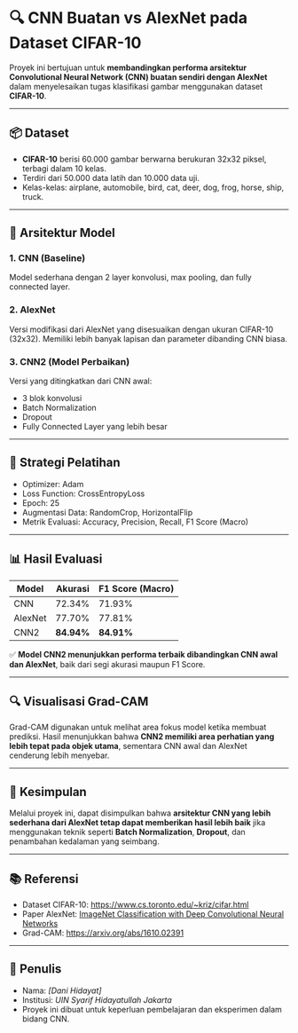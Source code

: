 # 🔍 CNN Buatan vs AlexNet pada Dataset CIFAR-10

Proyek ini bertujuan untuk **membandingkan performa arsitektur Convolutional Neural Network (CNN) buatan sendiri dengan AlexNet** dalam menyelesaikan tugas klasifikasi gambar menggunakan dataset **CIFAR-10**.

---

## 📦 Dataset

- **CIFAR-10** berisi 60.000 gambar berwarna berukuran 32x32 piksel, terbagi dalam 10 kelas.
- Terdiri dari 50.000 data latih dan 10.000 data uji.
- Kelas-kelas: airplane, automobile, bird, cat, deer, dog, frog, horse, ship, truck.

---

## 🧠 Arsitektur Model

### 1. CNN (Baseline)
Model sederhana dengan 2 layer konvolusi, max pooling, dan fully connected layer.

### 2. AlexNet
Versi modifikasi dari AlexNet yang disesuaikan dengan ukuran CIFAR-10 (32x32). Memiliki lebih banyak lapisan dan parameter dibanding CNN biasa.

### 3. CNN2 (Model Perbaikan)
Versi yang ditingkatkan dari CNN awal:
- 3 blok konvolusi
- Batch Normalization
- Dropout
- Fully Connected Layer yang lebih besar

---

## 🏃 Strategi Pelatihan

- Optimizer: Adam
- Loss Function: CrossEntropyLoss
- Epoch: 25
- Augmentasi Data: RandomCrop, HorizontalFlip
- Metrik Evaluasi: Accuracy, Precision, Recall, F1 Score (Macro)

---

## 📊 Hasil Evaluasi

| Model   | Akurasi    | F1 Score (Macro) |
|---------|------------|------------------|
| CNN     | 72.34%     | 71.93%           |
| AlexNet | 77.70%     | 77.81%           |
| CNN2    | **84.94%** | **84.91%**       |

✅ **Model CNN2 menunjukkan performa terbaik dibandingkan CNN awal dan AlexNet**, baik dari segi akurasi maupun F1 Score.

---

## 🔍 Visualisasi Grad-CAM

Grad-CAM digunakan untuk melihat area fokus model ketika membuat prediksi. Hasil menunjukkan bahwa **CNN2 memiliki area perhatian yang lebih tepat pada objek utama**, sementara CNN awal dan AlexNet cenderung lebih menyebar.

---

## 🧪 Kesimpulan

Melalui proyek ini, dapat disimpulkan bahwa **arsitektur CNN yang lebih sederhana dari AlexNet tetap dapat memberikan hasil lebih baik** jika menggunakan teknik seperti **Batch Normalization**, **Dropout**, dan penambahan kedalaman yang seimbang.

---

## 📚 Referensi

- Dataset CIFAR-10: https://www.cs.toronto.edu/~kriz/cifar.html  
- Paper AlexNet: [ImageNet Classification with Deep Convolutional Neural Networks](https://papers.nips.cc/paper_files/paper/2012/file/c399862d3b9d6b76c8436e924a68c45b-Paper.pdf)  
- Grad-CAM: https://arxiv.org/abs/1610.02391

---

## 👤 Penulis

- Nama: *[Dani Hidayat]*
- Institusi: *UIN Syarif Hidayatullah Jakarta*
- Proyek ini dibuat untuk keperluan pembelajaran dan eksperimen dalam bidang CNN.


